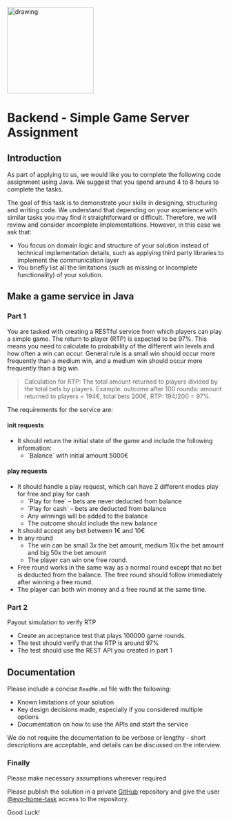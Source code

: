 
<img src="https://www.evolution.com/profiles/evolutiongaming/themes/evolutiongaming/logooneline.svg" alt="drawing" width="200"/>

# Backend - Simple Game Server Assignment

## Introduction

As part of applying to us, we would like you to complete the following code assignment using Java. We suggest that you spend around 4 to 8 hours to complete the tasks.

The goal of this task is to demonstrate your skills in designing, structuring and writing code. We understand that depending on your experience with similar tasks you may find it straightforward or difficult. Therefore, we will review and consider incomplete implementations. However, in this case we ask that:
* You focus on domain logic and structure of your solution instead of technical implementation details, such
  as applying third party libraries to implement the communication layer
* You briefly list all the limitations (such as missing or incomplete functionality) of your solution.

## Make a game service in Java

### Part 1
You are tasked with creating a RESTful service from which players can play a simple game.
The return to player (RTP) is expected to be 97%. This means you need to calculate to probability of the different win levels and how often a win can occur.
General rule is a small win should occur more frequently than a medium win, and a medium win should occur more frequently than a big win.
> Calculation for RTP: The total amount returned to players divided by the total bets by players.
> Example:  outcome after 100 rounds: amount returned to players = 194€, total bets 200€, RTP:  194/200 = 97%.

The requirements for the service are:

#### init requests
* It should return the initial state of the game and include the following information:
  * ´Balance´ with initial amount 5000€

#### play requests
* It should handle a play request, which can have 2 different modes play for free and play for cash
  * ´Play for free´ – bets are never deducted from balance
  * ´Play for cash´ – bets are deducted from balance
  * Any winnings will be added to the balance
  * The outcome should include the new balance
* It should accept any bet between 1€ and 10€
* In any round
  * The win can be small 3x the bet amount, medium 10x the bet amount and big 50x the bet amount
  * The player can win one free round.
* Free round works in the same way as a normal round except that no bet is deducted from the balance. The free round should follow immediately after winning a free round.
* The player can both win money and a free round at the same time.

### Part 2
Payout simulation to verify RTP
* Create an acceptance test that plays 100000 game rounds.
* The test should verify that the RTP is around 97%
* The test should use the REST API you created in part 1


## Documentation

Please include a concise `ReadMe.md` file with the following:
* Known limitations of your solution
* Key design decisions made, especially if you considered multiple options
* Documentation on how to use the APIs and start the service

We do not require the documentation to be verbose or lengthy - short descriptions are acceptable, and details
can be discussed on the interview.

### Finally

Please make necessary assumptions wherever required

Please publish the solution in a private [GitHub](https://github.com/) repository and give the user [@evo-home-task](https://github.com/evo-home-task) access to the repository.

Good Luck!
